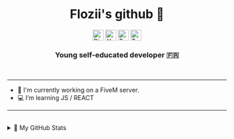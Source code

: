 <div align="center">
   <h1>Flozii's github 🙌</h1>
</div>
<p align="center">
<a href=https://discord.gg/7wMXEHptFn target="blank"><img align="center" src=https://cdn.jsdelivr.net/npm/simple-icons@v3/icons/discord.svg alt="Discord" height="25" width="25" /></a>
<a href=https://www.youtube.com/channel/UCMaLMsa6xknG2T1vBR1Z8wg target="blank"><img align="center" src=https://cdn.jsdelivr.net/npm/simple-icons@v3/icons/youtube.svg alt="Youtube" height="25" width="25" /></a>
<a href=https://www.twitch.tv/gk_flozii target="blank"><img align="center" src=https://cdn.jsdelivr.net/npm/simple-icons@v3/icons/twitch.svg alt="Twitch.TV" height="25" width="25" /></a>
 <a href= https://twitter.com/FloziiG target="blank"><img align="center" src=https://cdn.jsdelivr.net/npm/simple-icons@v3/icons/twitter.svg alt="Twitter" height="25" width="25" /></a>
 
</p>

<h3 align="center">Young self-educated developer 🇫🇷</h3>
<br/>

---

- 🔨 I'm currently working on a FiveM server.
- 💻 I’m learning JS / REACT

---

<br/>

<details>
  <summary>👀 My GitHub Stats</summary>

<a href="https://github.com/Flozii/flozii">
  <img align="center" src="https://github-readme-stats.vercel.app/api?username=Flozii" alt="Flozii's GitHub Stats" />
</a>

</details>
